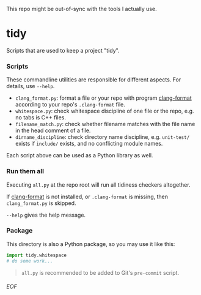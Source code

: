 This repo might be out-of-sync with the tools I actually use.

# tidy

Scripts that are used to keep a project "tidy".

### Scripts
These commandline utilities are responsible for different aspects. For details, use `--help`.
- `clang_format.py`: format a file or your repo with program [clang-format](https://clang.llvm.org/docs/ClangFormat.html) according to your repo's `.clang-format` file.
- `whitespace.py`: check whitespace discipline of one file or the repo, e.g. no tabs is C++ files.
- `filename_match.py`: check whether filename matches with the file name in the head comment of a file.
- `dirname_discipline`: check directory name discipline, e.g. `unit-test/` exists if `include/` exists, and no conflicting module names.

Each script above can be used as a Python library as well.

### Run them all

Executing `all.py` at the repo root will run all tidiness checkers altogether.

If [clang-format](https://clang.llvm.org/docs/ClangFormat.html) is not installed, or `.clang-format` is missing, then `clang_format.py` is skipped.

`--help` gives the help message.

### Package
This directory is also a Python package, so you may use it like this:
```python
import tidy.whitespace
# do some work...
```

> `all.py` is recommended to be added to Git's `pre-commit` script.

###### EOF


